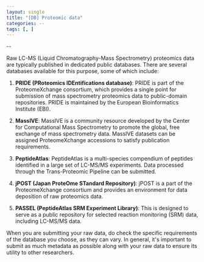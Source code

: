 ```yaml
---
layout: single
title: "[DB] Proteomic data"
categories: --
tags: [, ]
---
```


--

Raw LC-MS (Liquid Chromatography-Mass Spectrometry) proteomics data are typically published in dedicated public databases. There are several databases available for this purpose, some of which include:

1. **PRIDE (PRoteomics IDEntifications database)**: PRIDE is part of the ProteomeXchange consortium, which provides a single point for submission of mass spectrometry proteomics data to public-domain repositories. PRIDE is maintained by the European Bioinformatics Institute (EBI).

2. **MassIVE**: MassIVE is a community resource developed by the Center for Computational Mass Spectrometry to promote the global, free exchange of mass spectrometry data. MassIVE datasets can be assigned ProteomeXchange accessions to satisfy publication requirements.

3. **PeptideAtlas**: PeptideAtlas is a multi-species compendium of peptides identified in a large set of LC-MS/MS experiments. Data processed through the Trans-Proteomic Pipeline can be submitted.

4. **jPOST (Japan ProteOme STandard Repository)**: jPOST is a part of the ProteomeXchange consortium and provides an environment for data deposition of raw proteomics data.

5. **PASSEL (PeptideAtlas SRM Experiment Library)**: This is designed to serve as a public repository for selected reaction monitoring (SRM) data, including LC-MS/MS data.

When you are submitting your raw data, do check the specific requirements of the database you choose, as they can vary. In general, it's important to submit as much metadata as possible along with your raw data to ensure its utility to other researchers.